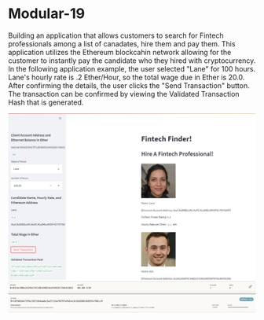 # Modular-19

Building an application that allows customers to search for Fintech professionals among a list of canadates, hire them and pay them. This application utilizes the Ethereum blockcahin network allowing for the customer to instantly pay the candidate who they hired with cryptocurrency.
In the following application example, the user selected "Lane" for 100 hours. Lane's hourly rate is .2 Ether/Hour, so the total wage due in Ether is 20.0. After confirming the details, the user clicks the "Send Transaction" button. The transaction can be confirmed by viewing the Validated Transaction Hash that is generated.

![191](https://github.com/SoukP1/Modular-19/blob/main/Blockchain%20Wallets/Images/191.PNG)
![192](https://github.com/SoukP1/Modular-19/blob/main/Blockchain%20Wallets/Images/192.PNG)
![193](https://github.com/SoukP1/Modular-19/blob/main/Blockchain%20Wallets/Images/193.PNG)
